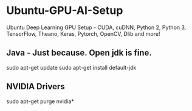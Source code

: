 # Ubuntu-GPU-AI-Setup
Ubuntu Deep Learning GPU Setup - CUDA, cuDNN, Python 2, Python 3, TensorFlow, Theano, Keras, Pytorch, OpenCV, Dlib and more!


## Java - Just because. Open jdk is fine. 

sudo apt-get update
sudo apt-get install default-jdk

## NVIDIA Drivers

sudo apt-get purge nvidia*
